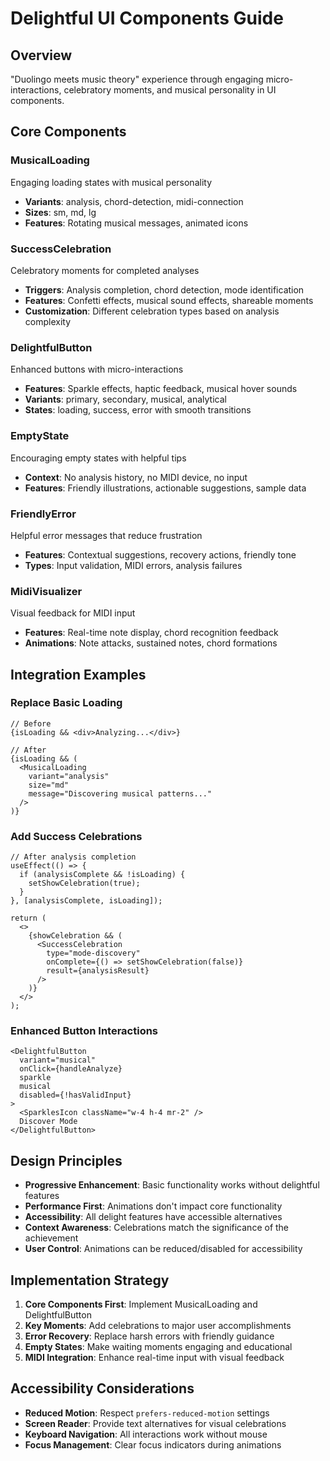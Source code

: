 # Delightful UI Components Guide

## Overview
"Duolingo meets music theory" experience through engaging micro-interactions, celebratory moments, and musical personality in UI components.

## Core Components

### MusicalLoading
Engaging loading states with musical personality
- **Variants**: analysis, chord-detection, midi-connection
- **Sizes**: sm, md, lg
- **Features**: Rotating musical messages, animated icons

### SuccessCelebration
Celebratory moments for completed analyses
- **Triggers**: Analysis completion, chord detection, mode identification
- **Features**: Confetti effects, musical sound effects, shareable moments
- **Customization**: Different celebration types based on analysis complexity

### DelightfulButton
Enhanced buttons with micro-interactions
- **Features**: Sparkle effects, haptic feedback, musical hover sounds
- **Variants**: primary, secondary, musical, analytical
- **States**: loading, success, error with smooth transitions

### EmptyState
Encouraging empty states with helpful tips
- **Context**: No analysis history, no MIDI device, no input
- **Features**: Friendly illustrations, actionable suggestions, sample data

### FriendlyError
Helpful error messages that reduce frustration
- **Features**: Contextual suggestions, recovery actions, friendly tone
- **Types**: Input validation, MIDI errors, analysis failures

### MidiVisualizer
Visual feedback for MIDI input
- **Features**: Real-time note display, chord recognition feedback
- **Animations**: Note attacks, sustained notes, chord formations

## Integration Examples

### Replace Basic Loading
```tsx
// Before
{isLoading && <div>Analyzing...</div>}

// After
{isLoading && (
  <MusicalLoading
    variant="analysis"
    size="md"
    message="Discovering musical patterns..."
  />
)}
```

### Add Success Celebrations
```tsx
// After analysis completion
useEffect(() => {
  if (analysisComplete && !isLoading) {
    setShowCelebration(true);
  }
}, [analysisComplete, isLoading]);

return (
  <>
    {showCelebration && (
      <SuccessCelebration
        type="mode-discovery"
        onComplete={() => setShowCelebration(false)}
        result={analysisResult}
      />
    )}
  </>
);
```

### Enhanced Button Interactions
```tsx
<DelightfulButton
  variant="musical"
  onClick={handleAnalyze}
  sparkle
  musical
  disabled={!hasValidInput}
>
  <SparklesIcon className="w-4 h-4 mr-2" />
  Discover Mode
</DelightfulButton>
```

## Design Principles
- **Progressive Enhancement**: Basic functionality works without delightful features
- **Performance First**: Animations don't impact core functionality
- **Accessibility**: All delight features have accessible alternatives
- **Context Awareness**: Celebrations match the significance of the achievement
- **User Control**: Animations can be reduced/disabled for accessibility

## Implementation Strategy
1. **Core Components First**: Implement MusicalLoading and DelightfulButton
2. **Key Moments**: Add celebrations to major user accomplishments
3. **Error Recovery**: Replace harsh errors with friendly guidance
4. **Empty States**: Make waiting moments engaging and educational
5. **MIDI Integration**: Enhance real-time input with visual feedback

## Accessibility Considerations
- **Reduced Motion**: Respect `prefers-reduced-motion` settings
- **Screen Reader**: Provide text alternatives for visual celebrations
- **Keyboard Navigation**: All interactions work without mouse
- **Focus Management**: Clear focus indicators during animations
